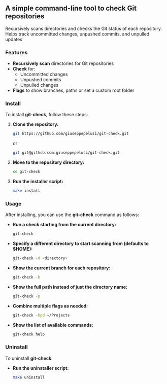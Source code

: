 ## **A simple command-line tool to check Git repositories**

Recursively scans directories and checks the Git status of each repository. Helps track uncommitted changes, unpushed commits, and unpulled updates

### **Features**

- **Recursively scan** directories for Git repositories
- **Check** for:
	- Uncommitted changes
	- Unpushed commits
	- Unpulled changes
- **Flags** to show branches, paths or set a custom root folder

### **Install**

To install **git-check**, follow these steps:

1. **Clone the repository:**
   ```sh
   git https://github.com/giuseppepelusi/git-check.git
   ```

   or

   ```sh
   git git@github.com:giuseppepelusi/git-check.git
   ```

2. **Move to the repository directory:**
    ```sh
    cd git-check
    ```

3. **Run the installer script:**
    ```sh
    make install
    ```

### **Usage**

After installing, you can use the **git-check** command as follows:

- **Run a check starting from the current directory:**
    ```sh
    git-check
    ```

- **Specify a different directory to start scanning from (defaults to $HOME):**
    ```sh
    git-check -d <directory>
    ```

- **Show the current branch for each repository:**
    ```sh
    git-check -b
    ```

- **Show the full path instead of just the directory name:**
    ```sh
    git-check -p
    ```

- **Combine multiple flags as needed:**
    ```sh
    git-check -bpd ~/Projects
    ```

- **Show the list of available commands:**
    ```sh
    git-check help
    ```

### **Uninstall**

To uninstall **git-check**:

- **Run the uninstaller script:**
    ```sh
    make uninstall
    ```

